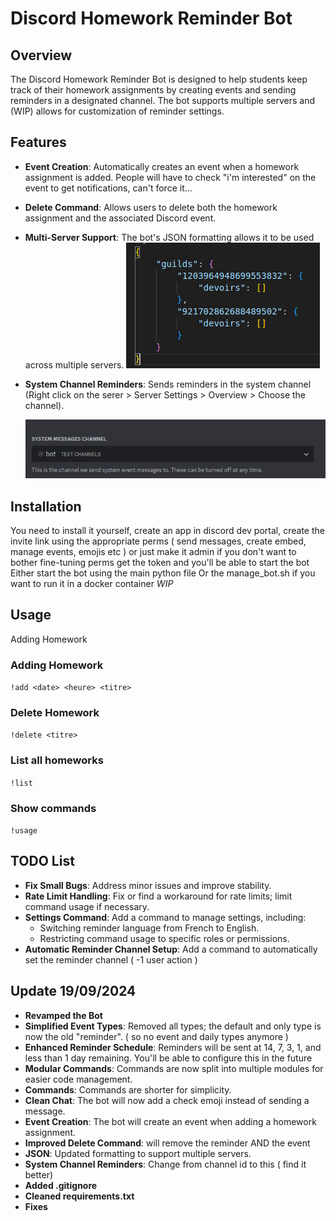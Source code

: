 # Discord Homework Reminder Bot

## Overview

The Discord Homework Reminder Bot is designed to help students keep track of their homework assignments by creating events and sending reminders in a designated channel. The bot supports multiple servers and (WIP) allows for customization of reminder settings.

## Features

- **Event Creation**: Automatically creates an event when a homework assignment is added.
                    People will have to check "i'm interested" on the event to get notifications, can't force it...
- **Delete Command**: Allows users to delete both the homework assignment and the associated Discord event.
- **Multi-Server Support**: The bot's JSON formatting allows it to be used across multiple servers.
![alt text](./Images/jsonformat.png)
- **System Channel Reminders**: Sends reminders in the system channel (Right click on the serer > Server Settings > Overview > Choose the channel).

    ![alt text](./Images/systemchannel.png)

## Installation
You need to install it yourself, create an app in discord dev portal, create the invite link using the appropriate perms ( send messages, create embed, manage events, emojis etc ) or just make it admin if you don't want to bother fine-tuning perms
get the token and you'll be able to start the bot
Either start the bot using the main python file
Or the manage_bot.sh if you want to run it in a docker container
*WIP* 

## Usage
Adding Homework
### Adding Homework
`!add <date> <heure> <titre>`
### Delete Homework
`!delete <titre>`
### List all homeworks
`!list`
### Show commands 
`!usage`


## TODO List

- **Fix Small Bugs**: Address minor issues and improve stability.
- **Rate Limit Handling**: Fix or find a workaround for rate limits; limit command usage if necessary.
- **Settings Command**: Add a command to manage settings, including:
    - Switching reminder language from French to English.
    - Restricting command usage to specific roles or permissions.
- **Automatic Reminder Channel Setup**: Add a command to automatically set the reminder channel ( -1 user action )

## Update 19/09/2024

- **Revamped the Bot**
- **Simplified Event Types**: Removed all types; the default and only type is now the old "reminder". ( so no event and daily types anymore )
- **Enhanced Reminder Schedule**: Reminders will be sent at 14, 7, 3, 1, and less than 1 day remaining. You'll be able to configure this in the future
- **Modular Commands**: Commands are now split into multiple modules for easier code management.
- **Commands**: Commands are shorter for simplicity.
- **Clean Chat**: The bot will now add a check emoji instead of sending a message.
- **Event Creation**: The bot will create an event when adding a homework assignment.
- **Improved Delete Command**: will remove the reminder AND the event
- **JSON**: Updated formatting to support multiple servers.
- **System Channel Reminders**: Change from channel id to this ( find it better)
- **Added .gitignore**
- **Cleaned requirements.txt**
- **Fixes**


